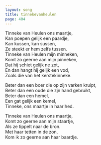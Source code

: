 ```yaml
---
layout: song
title: tinnekevanheulen
page: 404
---
```


Tinneke van Heulen ons maartje,  
Kan poepen gelijk een paardje,  
Kan kussen, kan sussen,  
Ze steekt er hem zelfs tussen.  
Tinneke van Heulen mijn minneken,  
Komt zo geerne aan mijn pinneken,  
Dat hij schiet gelijk ne zot,  
En dan hangt hij gelijk een vod,  
Zoals die van het kerstekinneke.  

Beter dan een boer die op zijn varken kruipt,  
Beter dan een oude die zjn hand gebruikt,  
Beter dan een hemel,  
Een gat gelijk een kemel,  
Tinneke, ons maartje in haar hed.  

Tinneke van Heulen ons maartje,  
Komt zo geerne aan mijn staartje,  
Als ze tippelt naar de bron.  
Met haar tetten in de zon,  
Kom ik zo geerne aan haar baardje.  
